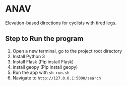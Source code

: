 # ANAV
Elevation-based directions for cyclists with tired legs.

## Step to Run the program

1. Open a new terminal, go to the project root directory
2. Install Python 3
3. Install Flask (Pip install Flask)
4. install geopy (Pip install geopy)
5. Run the app with `sh run.sh`
6. Navigate to `http://127.0.0.1:5000/search`
